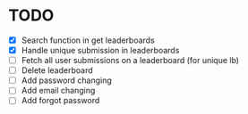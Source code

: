# TODO
- [x] Search function in get leaderboards
- [x] Handle unique submission in leaderboards
- [ ] Fetch all user submissions on a leaderboard (for unique lb)
- [ ] Delete leaderboard
- [ ] Add password changing
- [ ] Add email changing
- [ ] Add forgot password
